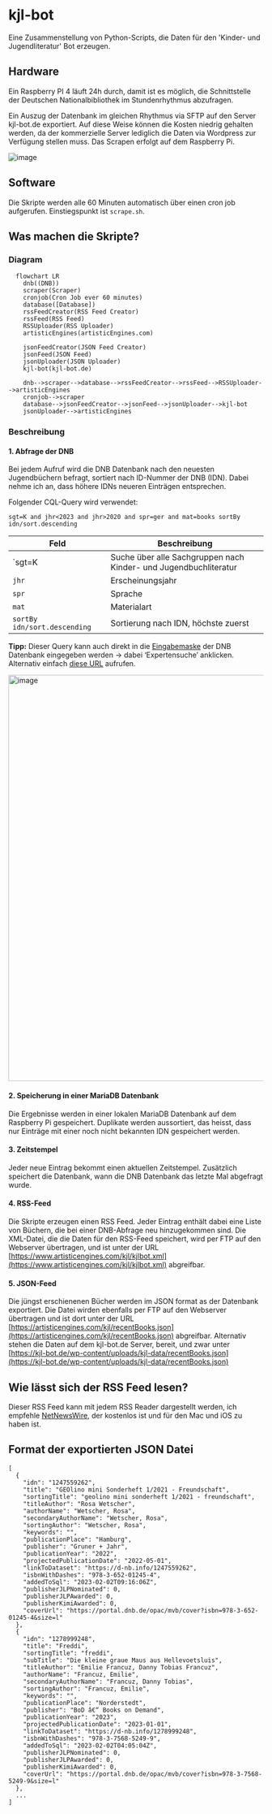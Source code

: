 # kjl-bot
Eine Zusammenstellung von Python-Scripts, die Daten für den  'Kinder- und Jugendliteratur' Bot erzeugen.

## Hardware
Ein Raspberry PI 4 läuft 24h durch, damit ist es möglich, die Schnittstelle der Deutschen Nationalbibliothek im Stundenrhythmus abzufragen.

Ein Auszug der Datenbank im gleichen Rhythmus via SFTP auf den Server kjl-bot.de exportiert. Auf diese Weise können die Kosten niedrig gehalten werden, da der kommerzielle Server lediglich die Daten via Wordpress zur Verfügung stellen muss. Das Scrapen erfolgt auf dem Raspberry Pi.

![image](https://user-images.githubusercontent.com/5444043/165967008-659881ed-c7e9-4f08-a0b7-97906db142cb.jpeg)

## Software
Die Skripte werden alle 60 Minuten automatisch über einen cron job aufgerufen. Einstiegspunkt ist `scrape.sh`.

## Was machen die Skripte?
### Diagram

```mermaid
  flowchart LR
    dnb((DNB))
    scraper(Scraper)
    cronjob(Cron Job ever 60 minutes)
    database([Database])
    rssFeedCreator(RSS Feed Creator)
    rssFeed(RSS Feed)
    RSSUploader(RSS Uploader)
    artisticEngines(artisticEngines.com)
    
    jsonFeedCreator(JSON Feed Creator)
    jsonFeed(JSON Feed)
    jsonUploader(JSON Uploader)
    kjl-bot(kjl-bot.de)
    
    dnb-->scraper-->database-->rssFeedCreator-->rssFeed-->RSSUploader-->artisticEngines
    cronjob-->scraper
    database-->jsonFeedCreator-->jsonFeed-->jsonUploader-->kjl-bot
    jsonUploader-->artisticEngines
 ```

### Beschreibung

#### 1. Abfrage der DNB
Bei jedem Aufruf wird die DNB Datenbank nach den neuesten Jugendbüchern befragt, sortiert nach ID-Nummer der DNB (IDN). 
Dabei nehme ich an, dass höhere IDNs neueren Einträgen entsprechen.

Folgender CQL-Query wird verwendet:

```
sgt=K and jhr<2023 and jhr>2020 and spr=ger and mat=books sortBy idn/sort.descending
```

| Feld  | Beschreibung |
| ------------- | ------------- |
| `sgt=K | Suche über alle Sachgruppen nach Kinder- und Jugendbuchliteratur |
| `jhr` | Erscheinungsjahr |
| `spr` | Sprache |
| `mat` | Materialart |
| `sortBy idn/sort.descending` | Sortierung nach IDN, höchste zuerst |


**Tipp:** Dieser Query kann auch direkt in die [Eingabemaske](https://portal.dnb.de/opac.htm) der DNB Datenbank eingegeben werden → dabei ‘Expertensuche’ anklicken. 
Alternativ einfach [diese URL](https://portal.dnb.de/opac/simpleSearch?query=sgt%3DK+and+jhr%3C2023+and+jhr%3E2020+and+spr%3Dger+and+mat%3Dbooks+sortBy+idn%2Fsort.descending&cqlMode=true) aufrufen.

<img width="800" alt="image" src="https://user-images.githubusercontent.com/5444043/165969064-9a1c727a-82b7-4dd6-9951-5baac52b8ea2.png">

#### 2. Speicherung in einer MariaDB Datenbank
Die Ergebnisse werden in einer lokalen MariaDB Datenbank auf dem Raspberry Pi gespeichert. 
Duplikate werden aussortiert, das heisst, dass nur Einträge mit einer noch nicht bekannten IDN gespeichert werden. 

#### 3. Zeitstempel
Jeder neue Eintrag bekommt einen aktuellen Zeitstempel. Zusätzlich speichert die Datenbank, wann die DNB Datenbank das letzte Mal abgefragt wurde.

#### 4. RSS-Feed
Die Skripte erzeugen einen RSS Feed. Jeder Eintrag enthält dabei eine Liste von Büchern, die bei einer DNB-Abfrage neu hinzugekommen sind. Die XML-Datei, die die Daten für den RSS-Feed speichert, wird per FTP auf den Webserver übertragen, und ist unter der URL [https://www.artisticengines.com/kjl/kjlbot.xml](https://www.artisticengines.com/kjl/kjlbot.xml) abgreifbar.

#### 5. JSON-Feed
Die jüngst erschienenen Bücher werden im JSON format as der Datenbank exportiert. Die Datei wirden ebenfalls per FTP auf den Webserver übertragen und ist dort unter der URL [https://artisticengines.com/kjl/recentBooks.json](https://artisticengines.com/kjl/recentBooks.json) abgreifbar. Alternativ stehen die Daten auf dem kjl-bot.de Server, bereit, und zwar unter [https://kjl-bot.de/wp-content/uploads/kjl-data/recentBooks.json](https://kjl-bot.de/wp-content/uploads/kjl-data/recentBooks.json)

## Wie lässt sich der RSS Feed lesen?
Dieser RSS Feed kann mit jedem RSS Reader dargestellt werden, ich empfehle [NetNewsWire](https://netnewswire.com), der kostenlos ist und für den Mac und iOS zu haben ist.

## Format der exportierten JSON Datei
```
[
  {
    "idn": "1247559262",
    "title": "GEOlino mini Sonderheft 1/2021 - Freundschaft",
    "sortingTitle": "geolino mini sonderheft 1/2021 - freundschaft",
    "titleAuthor": "Rosa Wetscher",
    "authorName": "Wetscher, Rosa",
    "secondaryAuthorName": "Wetscher, Rosa",
    "sortingAuthor": "Wetscher, Rosa",
    "keywords": "",
    "publicationPlace": "Hamburg",
    "publisher": "Gruner + Jahr",
    "publicationYear": "2022",
    "projectedPublicationDate": "2022-05-01",
    "linkToDataset": "https://d-nb.info/1247559262",
    "isbnWithDashes": "978-3-652-01245-4",
    "addedToSql": "2023-02-02T09:16:06Z",
    "publisherJLPNominated": 0,
    "publisherJLPAwarded": 0,
    "publisherKimiAwarded": 0,
    "coverUrl": "https://portal.dnb.de/opac/mvb/cover?isbn=978-3-652-01245-4&size=l"
  },
  {
    "idn": "1278999248",
    "title": "Freddi",
    "sortingTitle": "freddi",
    "subTitle": "Die kleine graue Maus aus Hellevoetsluis",
    "titleAuthor": "Emilie Francuz, Danny Tobias Francuz",
    "authorName": "Francuz, Emilie",
    "secondaryAuthorName": "Francuz, Danny Tobias",
    "sortingAuthor": "Francuz, Emilie",
    "keywords": "",
    "publicationPlace": "Norderstedt",
    "publisher": "BoD â€“ Books on Demand",
    "publicationYear": "2023",
    "projectedPublicationDate": "2023-01-01",
    "linkToDataset": "https://d-nb.info/1278999248",
    "isbnWithDashes": "978-3-7568-5249-9",
    "addedToSql": "2023-02-02T04:05:04Z",
    "publisherJLPNominated": 0,
    "publisherJLPAwarded": 0,
    "publisherKimiAwarded": 0,
    "coverUrl": "https://portal.dnb.de/opac/mvb/cover?isbn=978-3-7568-5249-9&size=l"
  },
  ...
]

